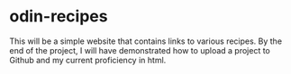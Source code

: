 # odin-recipes
This will be a simple website that contains links to various recipes. By the end of the project, I will have demonstrated how to upload a project to Github and my current proficiency in html.